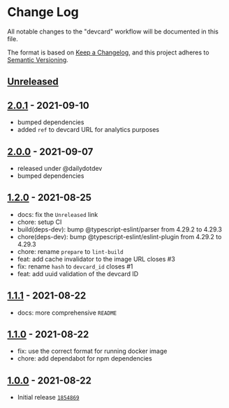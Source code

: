 # Change Log

All notable changes to the "devcard" workflow will be documented in this file.

The format is based on [Keep a Changelog](https://keepachangelog.com/en/1.0.0/),
and this project adheres to [Semantic Versioning](https://semver.org/spec/v2.0.0.html).

## [Unreleased]

## [2.0.1] - 2021-09-10

- bumped dependencies
- added `ref` to devcard URL for analytics purposes

## [2.0.0] - 2021-09-07

- released under @dailydotdev
- bumped dependencies

## [1.2.0] - 2021-08-25

- docs: fix the `Unreleased` link
- chore: setup CI
- build(deps-dev): bump @typescript-eslint/parser from 4.29.2 to 4.29.3
- chore(deps-dev): bump @typescript-eslint/eslint-plugin from 4.29.2 to 4.29.3
- chore: rename `prepare` to `lint-build`
- feat: add cache invalidator to the image URL closes #3
- fix: rename `hash` to `devcard_id` closes #1
- feat: add uuid validation of the devcard ID

## [1.1.1] - 2021-08-22

- docs: more comprehensive `README`

## [1.1.0] - 2021-08-22

- fix: use the correct format for running docker image
- chore: add dependabot for npm dependencies

## [1.0.0] - 2021-08-22

- Initial release [`1854869`](https://github.com/dailydotdev/vscode-nftables/commit/1854869)

[Unreleased]: https://github.com/dailydotdev/action-devcard/compare/2.0.1...HEAD
[2.0.1]: https://github.com/dailydotdev/action-devcard/compare/2.0.0...2.0.1
[2.0.0]: https://github.com/dailydotdev/action-devcard/releases/tag/2.0.0
[1.2.0]: https://github.com/ombratteng/action-devcard/compare/1.1.1...1.2.0
[1.1.1]: https://github.com/ombratteng/action-devcard/compare/1.1.0...1.1.1
[1.1.0]: https://github.com/ombratteng/action-devcard/compare/1.0.0...1.1.0
[1.0.0]: https://github.com/ombratteng/action-devcard/releases/tag/1.0.0
